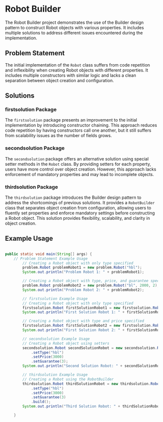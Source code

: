 # Robot Builder

The Robot Builder project demonstrates the use of the Builder design pattern to construct Robot objects with various properties. It includes multiple solutions to address different issues encountered during the implementation.

## Problem Statement

The initial implementation of the `Robot` class suffers from code repetition and inflexibility when creating Robot objects with different properties. It includes multiple constructors with similar logic and lacks a clean separation between object creation and configuration.

## Solutions

### firstsolution Package

The `firstsolution` package presents an improvement to the initial implementation by introducing constructor chaining. This approach reduces code repetition by having constructors call one another, but it still suffers from scalability issues as the number of fields grows.

### secondsolution Package

The `secondsolution` package offers an alternative solution using special setter methods in the `Robot` class. By providing setters for each property, users have more control over object creation. However, this approach lacks enforcement of mandatory properties and may lead to incomplete objects.

### thirdsolution Package

The `thirdsolution` package introduces the Builder design pattern to address the shortcomings of previous solutions. It provides a `RobotBuilder` class that separates object creation from configuration, allowing users to fluently set properties and enforce mandatory settings before constructing a Robot object. This solution provides flexibility, scalability, and clarity in object creation.

## Example Usage

```java

public static void main(String[] args) {
    // Problem Statement Example Usage
        // Creating a Robot object with only type specified
        problem.Robot problemRobot1 = new problem.Robot("hbl");
        System.out.println("Problem Robot 1: " + problemRobot1);

        // Creating a Robot object with type, price, and guarantee specified
        problem.Robot problemRobot2 = new problem.Robot("bl", 2000, 2);
        System.out.println("Problem Robot 2: " + problemRobot2);

        // firstsolution Example Usage
        // Creating a Robot object with only type specified
        firstsolution.Robot firstSolutionRobot1 = new firstsolution.Robot("hbl");
        System.out.println("First Solution Robot 1: " + firstSolutionRobot1);

        // Creating a Robot object with type and price specified
        firstsolution.Robot firstSolutionRobot2 = new firstsolution.Robot("bl", 2000);
        System.out.println("First Solution Robot 2: " + firstSolutionRobot2);

        // secondsolution Example Usage
        // Creating a Robot object using setters
        secondsolution.Robot secondSolutionRobot = new secondsolution.Robot()
            .setType("hbl")
            .setPrice(3000)
            .setGuarantee(3);
        System.out.println("Second Solution Robot: " + secondSolutionRobot);

        // thirdsolution Example Usage
        // Creating a Robot using the RobotBuilder
        thirdsolution.Robot thirdSolutionRobot = new thirdsolution.RobotBuilder()
            .setType("hbl")
            .setPrice(3000)
            .setGuarantee(3)
            .build();
        System.out.println("Third Solution Robot: " + thirdSolutionRobot);

    }
```

